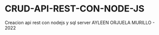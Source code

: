 # CRUD-API-REST-CON-NODE-JS
Creacion api rest con nodejs y sql server
AYLEEN ORJUELA MURILLO - 2022
